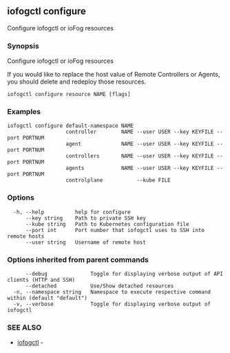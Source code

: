 ## iofogctl configure

Configure iofogctl or ioFog resources

### Synopsis

Configure iofogctl or ioFog resources

If you would like to replace the host value of Remote Controllers or Agents, you should delete and redeploy those resources.

```
iofogctl configure resource NAME [flags]
```

### Examples

```
iofogctl configure default-namespace NAME
                   controller        NAME --user USER --key KEYFILE --port PORTNUM
                   agent             NAME --user USER --key KEYFILE --port PORTNUM
                   controllers       NAME --user USER --key KEYFILE --port PORTNUM
                   agents            NAME --user USER --key KEYFILE --port PORTNUM
                   controlplane           --kube FILE
```

### Options

```
  -h, --help          help for configure
      --key string    Path to private SSH key
      --kube string   Path to Kubernetes configuration file
      --port int      Port number that iofogctl uses to SSH into remote hosts
      --user string   Username of remote host
```

### Options inherited from parent commands

```
      --debug              Toggle for displaying verbose output of API clients (HTTP and SSH)
      --detached           Use/Show detached resources
  -n, --namespace string   Namespace to execute respective command within (default "default")
  -v, --verbose            Toggle for displaying verbose output of iofogctl
```

### SEE ALSO

* [iofogctl](iofogctl.md)	 - 


